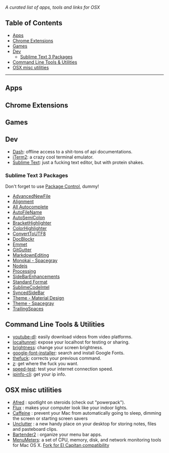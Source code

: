 *A curated list of apps, tools and links for OSX*

## Table of Contents

- [Apps](#apps)
- [Chrome Extensions](#chrome-extensions)
- [Games](#games)
- [Dev](#dev)
    - [Sublime Text 3 Packages](#sublime-text-3-packages)
- [Command Line Tools & Utilities](command-line-tools--utilities)
- [OSX misc utilities](#OSX-misc-utilities)

---

## Apps

## Chrome Extensions

## Games

## Dev

- [Dash](https://kapeli.com/dash): offline access to a shit-tons of api documentations.
- [iTerm2](https://www.iterm2.com/version3.html): a crazy cool terminal emulator. 
- [Sublime Text](http://www.sublimetext.com/): just a fucking text editor, but with protein shakes.

### Sublime Text 3 Packages
Don't forget to use [Package Control](https://packagecontrol.io/), dummy!

- [AdvancedNewFile](https://github.com/skuroda/Sublime-AdvancedNewFile)
- [Alignment](https://github.com/wbond/sublime_alignment)
- [All Autocomplete](https://github.com/alienhard/SublimeAllAutocomplete)
- [AutoFileName](https://github.com/BoundInCode/AutoFileName)
- [AutoSemiColon](https://github.com/vivait/SublimeAutoSemiColon)
- [BracketHighlighter](https://github.com/facelessuser/BracketHighlighter)
- [ColorHighlighter](https://github.com/Monnoroch/ColorHighlighter)
- [ConvertToUTF8](https://github.com/seanliang/ConvertToUTF8)
- [DocBlockr](https://github.com/spadgos/sublime-jsdocs)
- [Emmet](http://emmet.io/)
- [GitGutter](https://github.com/jisaacks/GitGutter)
- [MarkdownEditing](https://github.com/SublimeText-Markdown/MarkdownEditing)
- [Monokai - Spacegray](https://github.com/pyoio/monokai-spacegray)
- [Nodejs](https://github.com/tanepiper/SublimeText-Nodejs)
- [Processing](https://github.com/b-g/processing-sublime)
- [SideBarEnhancements](https://github.com/titoBouzout/SideBarEnhancements)
- [Standard Format](https://packagecontrol.io/packages/StandardFormat)
- [SublimeCodeIntel](https://github.com/SublimeCodeIntel/SublimeCodeIntel)
- [SyncedSideBar](https://github.com/TheSpyder/SyncedSideBar)
- [Theme - Material Design](https://github.com/equinusocio/material-theme)
- [Theme - Spacegray](http://kkga.github.io/spacegray/)
- [TrailingSpaces](https://github.com/SublimeText/TrailingSpaces)

## Command Line Tools & Utilities

- [youtube-dl](http://rg3.github.io/youtube-dl/): easily download videos from video platforms.
- [localtunnel](https://github.com/localtunnel/localtunnel): expose your localhost for testing or sharing.
- [brightness](https://github.com/kevva/brightness-cli): change your screen brightness.
- [google-font-installer](https://github.com/lordgiotto/google-font-installer): search and install Google Fonts.
- [thefuck](https://github.com/nvbn/thefuck): corrects your previous command.
- [z](https://github.com/rupa/z): get where the fuck you want.
- [speed-test](https://github.com/sindresorhus/speed-test): test your internet connection speed.
- [ipinfo-cli](https://github.com/beatfreaker/ipinfo-cli): get your ip info.

## OSX misc utilities

- [Afred](https://www.alfredapp.com/) : spotlight on steroids (check out "powerpack").
- [Flux](https://justgetflux.com/) : makes your computer look like your indoor lights.
- [Caffeine](http://lightheadsw.com/caffeine/) : prevent your Mac from automatically going to sleep, dimming the screen or starting screen savers
- [Unclutter](http://unclutterapp.com/) : a new handy place on your desktop for storing notes, files and pasteboard clips.
- [Bartender2](https://www.macbartender.com/) : organize your menu bar apps.
- [MenuMeters](http://ragingmenace.com/software/menumeters/index.html): a set of CPU, memory, disk, and network monitoring tools for Mac OS X.  [Fork for El Capitan compatibility](http://member.ipmu.jp/yuji.tachikawa/MenuMetersElCapitan/)
